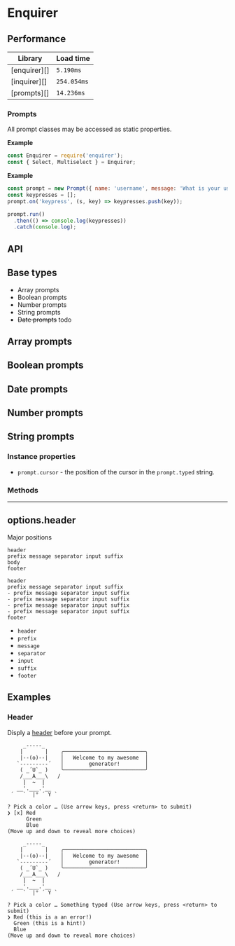 # Enquirer


## Performance

**Library** | **Load time**
--- | ---
[enquirer][] | `5.190ms`
[inquirer][] | `254.054ms`
[prompts][]  | `14.236ms`

### Prompts

All prompt classes may be accessed as static properties.

**Example**

```js
const Enquirer = require('enquirer');
const { Select, Multiselect } = Enquirer;
```



**Example**

```js
const prompt = new Prompt({ name: 'username', message: 'What is your username?' });
const keypresses = [];
prompt.on('keypress', (s, key) => keypresses.push(key));

prompt.run()
  .then(() => console.log(keypresses))
  .catch(console.log);
```

## API

## Base types

- Array prompts
- Boolean prompts
- Number prompts
- String prompts
- ~~Date prompts~~ todo


## Array prompts
## Boolean prompts
## Date prompts
## Number prompts
## String prompts

### Instance properties

- `prompt.cursor` - the position of the cursor in the `prompt.typed` string.

### Methods

***

## options.header

Major positions

```
header
prefix message separator input suffix
body
footer
```

```
header
prefix message separator input suffix
- prefix message separator input suffix
- prefix message separator input suffix
- prefix message separator input suffix
- prefix message separator input suffix
footer
```

- `header`
- `prefix`
- `message`
- `separator`
- `input`
- `suffix`
- `footer`


## Examples

### Header

Disply a [header](#optionsheader) before your prompt.

```
     _-----_
    |       |    ╭──────────────────────────╮
    |--(o)--|    │   Welcome to my awesome  │
   `---------´   │        generator!        │
    ( _´U`_ )    ╰──────────────────────────╯
    /___A___\   /
     |  ~  |
   __'.___.'__
 ´   `  |° ´ Y `

? Pick a color … (Use arrow keys, press <return> to submit)
❯ [x] Red
      Green
      Blue
(Move up and down to reveal more choices)
```



```
     _-----_
    |       |    ╭──────────────────────────╮
    |--(o)--|    │   Welcome to my awesome  │
   `---------´   │        generator!        │
    ( _´U`_ )    ╰──────────────────────────╯
    /___A___\   /
     |  ~  |
   __'.___.'__
 ´   `  |° ´ Y `

? Pick a color … Something typed (Use arrow keys, press <return> to submit)
❯ Red (this is a an error!)
  Green (this is a hint!)
  Blue
(Move up and down to reveal more choices)
```
